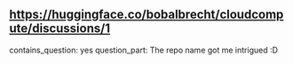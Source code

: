 ## https://huggingface.co/bobalbrecht/cloudcompute/discussions/1

contains_question: yes
question_part: The repo name got me intrigued :D